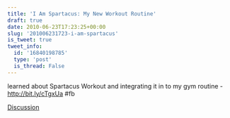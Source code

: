 ```yaml
---
title: 'I Am Spartacus: My New Workout Routine'
draft: true
date: 2010-06-23T17:23:25+00:00
slug: '201006231723-i-am-spartacus'
is_tweet: true
tweet_info:
  id: '16840198785'
  type: 'post'
  is_thread: False
---
```




learned about Spartacus Workout and integrating it in to my gym routine - http://bit.ly/cTgxUa #fb

[Discussion](https://x.com/sytelus/status/16840198785)
